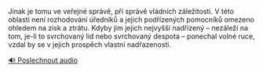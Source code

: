 
Jinak je tomu ve veřejné správě, při správě vládních záležitostí. V této oblasti není rozhodování úředníků a jejich podřízených pomocníků omezeno ohledem na zisk a ztrátu. Kdyby jim jejich nejvyšší nadřízený – nezáleží na tom, je-li to svrchovaný lid nebo svrchovaný despota – ponechal volné ruce, vzdal by se v jejich prospěch vlastní nadřazenosti.

[🔊 Poslechnout audio](/data/7-paragraphs/audio/chapter_61/para_009-Jinak-je-tomu-ve-veejn-sprv-pi-sprv-vldn.mp3)
